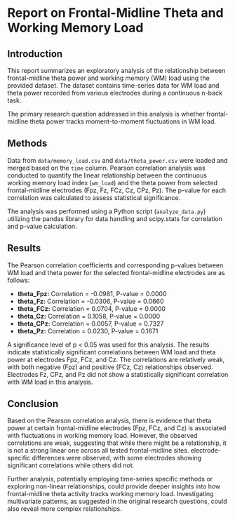 # Report on Frontal-Midline Theta and Working Memory Load

## Introduction

This report summarizes an exploratory analysis of the relationship between frontal-midline theta power and working memory (WM) load using the provided dataset. The dataset contains time-series data for WM load and theta power recorded from various electrodes during a continuous n-back task.

The primary research question addressed in this analysis is whether frontal-midline theta power tracks moment-to-moment fluctuations in WM load.

## Methods

Data from `data/memory_load.csv` and `data/theta_power.csv` were loaded and merged based on the `time` column. Pearson correlation analysis was conducted to quantify the linear relationship between the continuous working memory load index (`wm_load`) and the theta power from selected frontal-midline electrodes (Fpz, Fz, FCz, Cz, CPz, Pz). The p-value for each correlation was calculated to assess statistical significance.

The analysis was performed using a Python script (`analyze_data.py`) utilizing the pandas library for data handling and scipy.stats for correlation and p-value calculation.

## Results

The Pearson correlation coefficients and corresponding p-values between WM load and theta power for the selected frontal-midline electrodes are as follows:

*   **theta_Fpz:** Correlation = -0.0981, P-value = 0.0000
*   **theta_Fz:** Correlation = -0.0306, P-value = 0.0660
*   **theta_FCz:** Correlation = 0.0704, P-value = 0.0000
*   **theta_Cz:** Correlation = 0.1058, P-value = 0.0000
*   **theta_CPz:** Correlation = 0.0057, P-value = 0.7327
*   **theta_Pz:** Correlation = 0.0230, P-value = 0.1671

A significance level of p &lt; 0.05 was used for this analysis. The results indicate statistically significant correlations between WM load and theta power at electrodes Fpz, FCz, and Cz. The correlations are relatively weak, with both negative (Fpz) and positive (FCz, Cz) relationships observed. Electrodes Fz, CPz, and Pz did not show a statistically significant correlation with WM load in this analysis.

## Conclusion

Based on the Pearson correlation analysis, there is evidence that theta power at certain frontal-midline electrodes (Fpz, FCz, and Cz) is associated with fluctuations in working memory load. However, the observed correlations are weak, suggesting that while there might be a relationship, it is not a strong linear one across all tested frontal-midline sites. electrode-specific differences were observed, with some electrodes showing significant correlations while others did not.

Further analysis, potentially employing time-series specific methods or exploring non-linear relationships, could provide deeper insights into how frontal-midline theta activity tracks working memory load. Investigating multivariate patterns, as suggested in the original research questions, could also reveal more complex relationships.